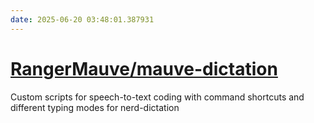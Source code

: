 ```yaml
---
date: 2025-06-20 03:48:01.387931
---
```


# [RangerMauve/mauve-dictation](https://github.com/RangerMauve/mauve-dictation)

Custom scripts for speech-to-text coding with command shortcuts and different typing modes for nerd-dictation